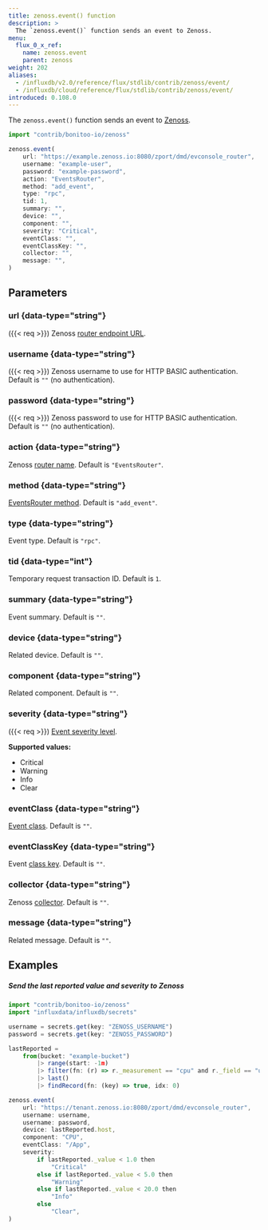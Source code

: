 ```yaml
---
title: zenoss.event() function
description: >
  The `zenoss.event()` function sends an event to Zenoss.
menu:
  flux_0_x_ref:
    name: zenoss.event
    parent: zenoss
weight: 202
aliases:
  - /influxdb/v2.0/reference/flux/stdlib/contrib/zenoss/event/
  - /influxdb/cloud/reference/flux/stdlib/contrib/zenoss/event/
introduced: 0.108.0
---
```


The `zenoss.event()` function sends an event to [Zenoss](https://www.zenoss.com/).

```js
import "contrib/bonitoo-io/zenoss"

zenoss.event(
    url: "https://example.zenoss.io:8080/zport/dmd/evconsole_router",
    username: "example-user",
    password: "example-password",
    action: "EventsRouter",
    method: "add_event",
    type: "rpc",
    tid: 1,
    summary: "",
    device: "",
    component: "",
    severity: "Critical",
    eventClass: "",
    eventClassKey: "",
    collector: "",
    message: "",
)
```

## Parameters

### url {data-type="string"}
({{< req >}})
Zenoss [router endpoint URL](https://help.zenoss.com/zsd/RM/configuring-resource-manager/enabling-access-to-browser-interfaces/creating-and-changing-public-endpoints).

### username {data-type="string"}
({{< req >}})
Zenoss username to use for HTTP BASIC authentication.
Default is `""` (no authentication).

### password {data-type="string"}
({{< req >}})
Zenoss password to use for HTTP BASIC authentication.
Default is `""` (no authentication).

### action {data-type="string"}
Zenoss [router name](https://help.zenoss.com/dev/collection-zone-and-resource-manager-apis/anatomy-of-an-api-request#AnatomyofanAPIrequest-RouterURL).
Default is `"EventsRouter"`.

### method {data-type="string"}
[EventsRouter method](https://help.zenoss.com/dev/collection-zone-and-resource-manager-apis/codebase/routers/router-reference/eventsrouter).
Default is `"add_event"`.

### type {data-type="string"}
Event type.
Default is `"rpc"`.

### tid {data-type="int"}
Temporary request transaction ID.
Default is `1`.

### summary {data-type="string"}
Event summary.
Default is `""`.

### device {data-type="string"}
Related device.
Default is `""`.

### component {data-type="string"}
Related component.
Default is `""`.

### severity {data-type="string"}
({{< req >}})
[Event severity level](https://help.zenoss.com/zsd/RM/administering-resource-manager/event-management/event-severity-levels).

**Supported values:**

- Critical
- Warning
- Info
- Clear

### eventClass {data-type="string"}
[Event class](https://help.zenoss.com/zsd/RM/administering-resource-manager/event-management/understanding-event-classes).
Default is `""`.

### eventClassKey {data-type="string"}
Event [class key](https://help.zenoss.com/zsd/RM/administering-resource-manager/event-management/event-fields).
Default is `""`.

### collector {data-type="string"}
Zenoss [collector](https://help.zenoss.com/zsd/RM/administering-resource-manager/event-management/event-fields).
Default is `""`.

### message {data-type="string"}
Related message.
Default is `""`.

## Examples

##### Send the last reported value and severity to Zenoss
```js
import "contrib/bonitoo-io/zenoss"
import "influxdata/influxdb/secrets"

username = secrets.get(key: "ZENOSS_USERNAME")
password = secrets.get(key: "ZENOSS_PASSWORD")

lastReported =
    from(bucket: "example-bucket")
        |> range(start: -1m)
        |> filter(fn: (r) => r._measurement == "cpu" and r._field == "usage_idle")
        |> last()
        |> findRecord(fn: (key) => true, idx: 0)

zenoss.event(
    url: "https://tenant.zenoss.io:8080/zport/dmd/evconsole_router",
    username: username,
    username: password,
    device: lastReported.host,
    component: "CPU",
    eventClass: "/App",
    severity:
        if lastReported._value < 1.0 then
            "Critical"
        else if lastReported._value < 5.0 then
            "Warning"
        else if lastReported._value < 20.0 then
            "Info"
        else
            "Clear",
)
```
